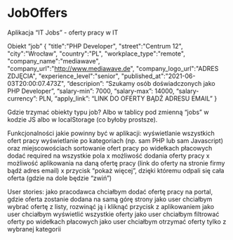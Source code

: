 # JobOffers

Aplikacja “IT Jobs” - oferty pracy w IT

Obiekt “job” {
"title":"PHP Developer",
"street":"Centrum 12",
"city":"Wrocław",
"country":"PL",
"workplace_type":"remote",
"company_name":"mediawave",
"company_url":"http://www.mediawave.de",
"company_logo_url":"ADRES ZDJĘCIA",
"experience_level":"senior",
"published_at":"2021-06-03T20:00:07.473Z",
“descripion”: “Szukamy osób doświadczonych jako PHP Developer”,
“salary-min”: 7000,
“salary-max”: 14000,
“salary-currency”: PLN,
“apply_link”: “LINK DO OFERTY BĄDŹ ADRESU EMAIL”
}

Gdzie trzymać obiekty typu job? Albo w tablicy pod zmienną “jobs” w kodzie JS albo w localStorage (co byłoby prostsze).

Funkcjonalności jakie powinny być w aplikacji:
wyświetlanie wszystkich ofert pracy
wyświetlanie po kategoriach (np. sam PHP  lub sam Javascript) oraz miejscowościach
sortowanie ofert pracy po widełkach płacowych
dodać required na wszystkie pola
x możliwość dodania oferty pracy
x możliwość aplikowania na daną ofertę pracy (link do oferty na stronie firmy bądź adres email)
x przycisk “pokaż więcej”, dzięki któremu odpali się cała oferta (gdzie na dole będzie “zwiń”)


User stories:
jako pracodawca chciałbym dodać ofertę pracy na portal, gdzie oferta zostanie dodana na samą górę strony
jako user chciałbym wybrać ofertę z listy, rozwinąć ją i kliknąć przycisk z aplikowaniem
jako user chciałbym wyświetlić wszystkie oferty
jako user chciałbym filtrować oferty po widełkach płacowych
jako user chciałbym otrzymać oferty tylko z wybranej kategorii
